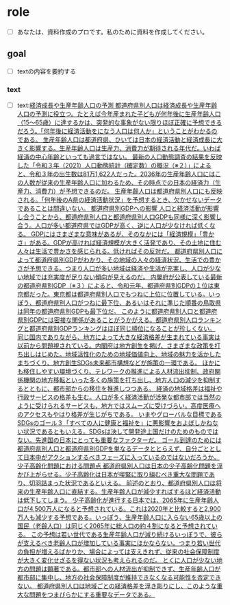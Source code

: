 # role
- [ ] あなたは、資料作成のプロです。私のために資料を作成してください。

## goal
- [ ] textの内容を要約する

### text
- [ ] text:[経済成長や生産年齢人口の予測
都道府県別人口は経済成長や生産年齢人口の予測に役立つ。たとえば今年産まれた子どもが何年後に生産年齢人口（15～65歳）に達するかは、突発的な事象がない限りほぼ正確に予想できるだろう。「何年後に経済活動をになう人口は何人か」ということがわかるのである。
生産年齢人口は都道府県、ひいては日本の経済活動と経済成長に大きく影響する。生産年齢人口は生産力、消費力が期待される年代だ。いわば経済の中心年齢といっても過言ではない。
最新の人口動態調査の結果を反映した「令和３年（2021）人口動態統計（確定数）の概況（※２）」によると、令和３年の出生数は81万1,622人だった。2036年の生産年齢人口にはこの人数が従来の生産年齢人口に加わるため、その時点での日本の経済力（生産力、消費力）が予想できるのだ。
生産年齢人口は都道府県別人口にも反映される。「何年後のA県の経済活動状況」を予想するとき、欠かせないデータであることは間違いない。
都道府県別GDPへの影響
人口と経済活動が影響し合うことから、都道府県別人口と都道府県別人口GDPも同様に深く影響し合う。人口が多い都道府県ではGDPが高く、逆に人口が少なければ低くなる。
GDPにはさまざまな意味があるが、そのなかには「経済規模」「豊かさ」がある。GDPが高ければ経済規模が大きく活発であり、その土地に住む人々は生活で豊かさを感じられる。低ければその反対だ。
都道府県別人口によって都道府県別GDPがわかり、その地域の人々の経済状況、生活での豊かさが予想できる。つまり人口が多い地域は経済や生活が充実し、人口が少ない地域では充実度が足りない傾向が見えるのだ。
内閣府が公表している最新の都道府県別GDP（※３）によると、令和元年、都道府県別GDPの１位は東京都だった。東京都は都道府県別人口でもつねに上位に位置している。いっぽう、都道府県別人口がつねに最下位、あるいはそれに準じた順番の鳥取県は同年の都道府県別GDPも最下位だ。
このように都道府県別人口と都道府県別GDPには密接な関係があることがうかがえる。都道府県別人口ランキングと都道府県別GDPランキングはほぼ同じ順位になることが珍しくない。
同じ国内でありながら、地方によって大きな経済格差が生まれている事実は以前から問題視されている。内閣府は地方創生を掲げ、さまざまな政策を打ち出しはじめた。地域活性化のための地域価値向上、地域の魅力を活かしたまちづくり、地方創生SDGs未来都市構想などが施策の一環である。
ほかにも移住しやすい環境づくり、テレワークの推進による人材流出抑制、政府関係機関の地方移転といった多くの施策を打ち出し、地方人口の減少を抑制するとともに、都市部からの移住を推進しつつある。
経済の地域格差は福祉や行政サービスの格差も生む。人口が多く経済活動が活発な都市部では当然のように受けられるサービスも、地方ではスムーズに受けづらい。高度医療へのアクセスもやはり格差が生じがちである。
いまやグローバルな目標であるSDGsのゴール３「すべての人に健康と福祉を」に悪影響をおよぼしかねない状況であるともいえる。SDGsは決して開発途上国だけのためのものではない。先進国の日本にとっても重要なファクターだ。
ゴール到達のためには都道府県別人口と都道府県別GDPを単なるデータととらえず、自分ごととして日本中がアクションするべきフェーズに入っているのではないだろうか。
少子高齢化問題における問題点
都道府県別人口は日本の少子高齢化問題を浮かび上がらせる。少子高齢化は日本が喫緊に取り組むべき重大な問題であり、切羽詰まった状況であるといえる。
前述のとおり、都道府県別人口は将来の生産年齢人口に直結する。生産年齢人口が減少すればするほど経済活動は低下してしまう。
少子高齢化が進行する日本では、2065年に生産年齢人口が4,500万人になると予想されている。これは2020年と比較すると2,900万人も減少する予想である。いっぽう、生産年齢人口に入らない65歳以上の国民（老齢人口）は同じく2065年に総人口の約４割になると予想されている。
この予想は若い世代である生産年齢人口が減り続けるいっぽうで、彼らが支えるべき老齢人口が増加している事実にほかならない。つまり若い世代の負担が増えるばかりか、場合によっては支えきれず、従来の社会保障制度が大きく変化せざるを得ない状況も考えられるのだ。
とくに人口が少ない地方の問題は顕著である。都市部への人材流出が抑制できず、生産年齢人口が都市部に集中し、地方の社会保障制度が維持できなくなる可能性を否定できない。
都道府県別人口は地域ごとの経済格差を浮き彫りにし、このような重大な問題をつまびらかにする重要なデータである。](https://eleminist.com/article/2582)
